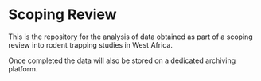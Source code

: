 # Scoping Review

This is the repository for the analysis of data obtained as part of a scoping review into rodent trapping studies in West Africa.

Once completed the data will also be stored on a dedicated archiving platform.

